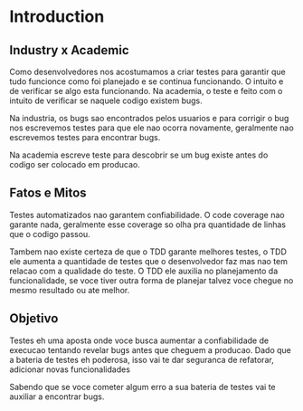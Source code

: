 # Introduction

## Industry x Academic

Como desenvolvedores nos acostumamos a criar testes para garantir que tudo funcionce como foi planejado e se continua funcionando. O intuito e de verificar se algo esta funcionando. Na academia, o teste e feito com o intuito de verificar se naquele codigo existem bugs.

Na industria, os bugs sao encontrados pelos usuarios e para corrigir o bug nos escrevemos testes para que ele nao ocorra novamente, geralmente nao escrevemos testes para encontrar bugs.

Na academia escreve teste para descobrir se um bug existe antes do codigo ser colocado em producao.

## Fatos e Mitos
Testes automatizados nao garantem confiabilidade. O code coverage nao garante nada, geralmente esse coverage so olha pra quantidade de linhas que o codigo passou.

Tambem nao existe certeza de que o TDD garante melhores testes, o TDD ele aumenta a quantidade de testes que o desenvolvedor faz mas nao tem relacao com a qualidade do teste. O TDD ele auxilia no planejamento da funcionalidade, se voce tiver outra forma de planejar talvez voce chegue no mesmo resultado ou ate melhor.

## Objetivo
Testes eh uma aposta onde voce busca aumentar a confiabilidade de execucao tentando revelar bugs antes que cheguem a producao. Dado que a bateria de testes eh poderosa, isso vai te dar seguranca de refatorar, adicionar novas funcionalidades

Sabendo que se voce cometer algum erro a sua bateria de testes vai te auxiliar a encontrar bugs.
